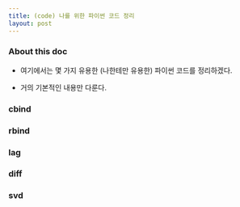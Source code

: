 ```yaml
---
title: (code) 나를 위한 파이썬 코드 정리
layout: post 
---
```


### About this doc 

- 여기에서는 몇 가지 유용한 (나한테만 유용한) 파이썬 코드를 정리하겠다. 

- 거의 기본적인 내용만 다룬다. 


### cbind 

### rbind 

### lag

### diff 

### svd 

